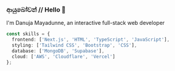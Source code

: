 ### ආයුබෝවන් // Hello 👋

I'm Danuja Mayadunne, an interactive full-stack web developer

```typescript
const skills = {
  frontend: ['Next.js', 'HTML', 'TypeScript', 'JavaScript'],
  styling: ['Tailwind CSS', 'Bootstrap', 'CSS'],
  database: ['MongoDB', 'Supabase'],
  cloud: ['AWS', 'Cloudflare', 'Vercel']
};
